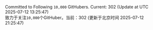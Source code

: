 Committed to Following `10,000` GitHubers. Current: <!-- FOLLOWING_COUNT -->302<!-- FOLLOWING_COUNT --> (Update at UTC <!-- LAST_UPDATED -->2025-07-12 13:25:47<!-- LAST_UPDATED -->)<br>
致力于关注`10,000`个GitHuber。当前：<!-- FOLLOWING_COUNT -->302<!-- FOLLOWING_COUNT --> (更新于北京时间 <!-- LAST_UPDATED_CST -->2025-07-12 21:25:47<!-- LAST_UPDATED_CST -->)
